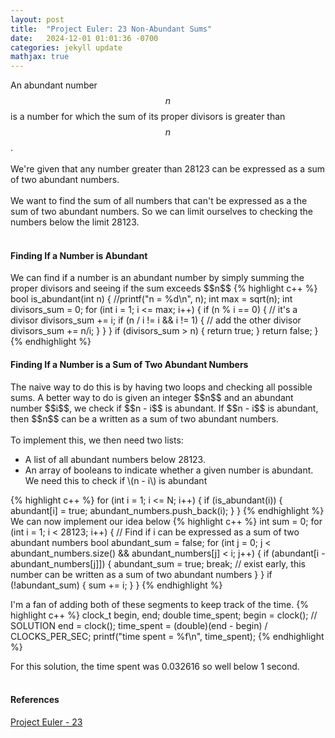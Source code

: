 ```yaml
---
layout: post
title:  "Project Euler: 23 Non-Abundant Sums"
date:   2024-12-01 01:01:36 -0700
categories: jekyll update
mathjax: true
---
```

An abundant number $$n$$ is a number for which the sum of its proper divisors is greater than $$n$$.
<br>
<br>
We're given that any number greater than 28123 can be expressed as a sum of two abundant numbers.
<br>
<br>
We want to find the sum of all numbers that can't be expressed as a the sum of two abundant numbers. So we can limit ourselves to checking the numbers below the limit 28123.
<br>
<br>
<!------------------------------------------------------------------------------------>
<h4><b>Finding If a Number is Abundant</b></h4>
We can find if a number is an abundant number by simply summing the proper divisors and seeing if the sum exceeds $$n$$
{% highlight c++ %} bool is_abundant(int n) {
    //printf("n = %d\n", n);
    int max = sqrt(n);
    int divisors_sum = 0;
    for (int i = 1; i <= max; i++) {
        if (n % i == 0) { // it's a divisor
            divisors_sum += i;
            if (n / i != i && i != 1) { // add the other divisor
                divisors_sum += n/i;
            }
        }
    }
    if (divisors_sum > n) {
        return true;
    }
    return false;
}
{% endhighlight %}
<br>
<!------------------------------------------------------------------------------------>
<h4><b>Finding If a Number is a Sum of Two Abundant Numbers</b></h4>
The naive way to do this is by having two loops and checking all possible sums. A better way to do is given an integer $$n$$ and an abundant number $$i$$, we check if $$n - i$$ is abundant. If $$n - i$$ is abundant, then $$n$$ can be a written as a sum of two abundant numbers.
<br>
<br>
To implement this, we then need two lists:
<ul>
	<li> A list of all abundant numbers below 28123.</li>
	<li> An array of booleans to indicate whether a given number is abundant. We need this to check if \(n - i\) is abundant </li>
</ul>
{% highlight c++ %}
for (int i = 1; i <= N; i++) {
    if (is_abundant(i)) {
        abundant[i] = true;
        abundant_numbers.push_back(i);
    }
}
{% endhighlight %}
We can now implement our idea below
{% highlight c++ %}
int sum = 0;
for (int i = 1; i < 28123; i++) {
    // Find if i can be expressed as a sum of two abundant numbers
    bool abundant_sum = false;
    for (int j = 0; j < abundant_numbers.size() && abundant_numbers[j] < i; j++) {
        if (abundant[i - abundant_numbers[j]]) {
            abundant_sum = true;
            break; // exist early, this number can be written as a sum of two abundant numbers
        }
    }
    if (!abundant_sum) {
        sum += i;
    }
}
{% endhighlight %}

I'm a fan of adding both of these segments to keep track of the time. 
{% highlight c++ %}
clock_t begin, end;
double time_spent;
begin = clock();
// SOLUTION
end = clock();
time_spent = (double)(end - begin) / CLOCKS_PER_SEC;
printf("time spent = %f\n", time_spent);
{% endhighlight %}

For this solution, the time spent was 0.032616 so well below 1 second.
<br>
<br>
<!------------------------------------------------------------------------------------>
<h4><b>References</b></h4>
<a href="https://projecteuler.net/problem=23">Project Euler - 23</a>
<br>
<br>


